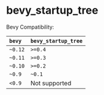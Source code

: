 # bevy_startup_tree

Bevy Compatibility:

`bevy` | `bevy_startup_tree`
:--- | :---
`~0.12` | `>=0.4`
`~0.11` | `>=0.3`
`~0.10` | `>=0.2`
`~0.9` | `~0.1`
`<0.9` | Not supported

